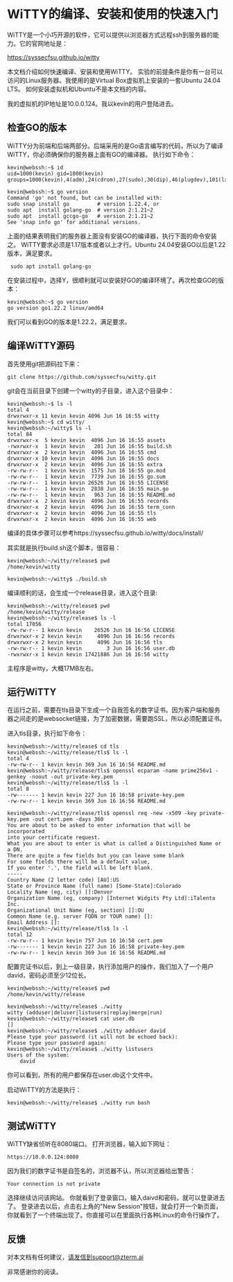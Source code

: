 
# WiTTY的编译、安装和使用的快速入门

WiTTY是一个小巧开源的软件，它可以提供以浏览器方式远程ssh到服务器的能力。它的官网地址是：

https://syssecfsu.github.io/witty

本文档介绍如何快速编译、安装和使用WiTTY。 实验的前提条件是你有一台可以访问的Linux服务器。我使用的是Virtual Box虚拟机上安装的一套Ubuntu 24.04 LTS。 如何安装虚拟机和Ubuntu不是本文档的内容。

我的虚拟机的IP地址是10.0.0.124。我以kevin的用户登陆进去。

## 检查GO的版本

WiTTY分为前端和后端两部分。后端采用的是Go语言编写的代码，所以为了编译WiTTY，你必须确保你的服务器上面有GO的编译器。 执行如下命令：

```
kevin@webssh:~$ id
uid=1000(kevin) gid=1000(kevin) groups=1000(kevin),4(adm),24(cdrom),27(sudo),30(dip),46(plugdev),101(lxd)

kevin@webssh:~$ go version
Command 'go' not found, but can be installed with:
sudo snap install go         # version 1.22.4, or
sudo apt  install golang-go  # version 2:1.21~2
sudo apt  install gccgo-go   # version 2:1.21~2
See 'snap info go' for additional versions.
```
上面的结果表明我们的服务器上面没有安装GO的编译器，执行下面的命令安装之。 WiTTY要求必须是1.17版本或者以上才行。Ubuntu 24.04安装GO以后是1.22版本，满足要求。
```
 sudo apt install golang-go
```
在安装过程中，选择Y，很顺利就可以安装好GO的编译环境了。再次检查GO的版本：
```
kevin@webssh:~$ go version
go version go1.22.2 linux/amd64
```

我们可以看到GO的版本是1.22.2，满足要求。 

## 编译WiTTY源码

首先使用git把源码拉下来：
```
git clone https://github.com/syssecfsu/witty.git
```

git会在当前目录下创建一个witty的子目录，进入这个目录中：
```
kevin@webssh:~$ ls -l
total 4
drwxrwxr-x 11 kevin kevin 4096 Jun 16 16:55 witty
kevin@webssh:~$ cd witty/
kevin@webssh:~/witty$ ls -l
total 84
drwxrwxr-x  5 kevin kevin  4096 Jun 16 16:55 assets
-rwxrwxr-x  1 kevin kevin   201 Jun 16 16:55 build.sh
drwxrwxr-x  2 kevin kevin  4096 Jun 16 16:55 cmd
drwxrwxr-x 10 kevin kevin  4096 Jun 16 16:55 docs
drwxrwxr-x  2 kevin kevin  4096 Jun 16 16:55 extra
-rw-rw-r--  1 kevin kevin  1575 Jun 16 16:55 go.mod
-rw-rw-r--  1 kevin kevin  7739 Jun 16 16:55 go.sum
-rw-rw-r--  1 kevin kevin 26526 Jun 16 16:55 LICENSE
-rw-rw-r--  1 kevin kevin  2838 Jun 16 16:55 main.go
-rw-rw-r--  1 kevin kevin   963 Jun 16 16:55 README.md
drwxrwxr-x  2 kevin kevin  4096 Jun 16 16:55 records
drwxrwxr-x  2 kevin kevin  4096 Jun 16 16:55 term_conn
drwxrwxr-x  2 kevin kevin  4096 Jun 16 16:55 tls
drwxrwxr-x  2 kevin kevin  4096 Jun 16 16:55 web
```

编译的具体步骤可以参考https://syssecfsu.github.io/witty/docs/install/

其实就是执行build.sh这个脚本，很容易：

```
kevin@webssh:~/witty/release$ pwd
/home/kevin/witty

kevin@webssh:~/witty$ ./build.sh
```

编译顺利的话，会生成一个release目录，进入这个目录:
```
kevin@webssh:~/witty/release$ pwd
/home/kevin/witty/release
kevin@webssh:~/witty/release$ ls -l
total 17056
-rw-rw-r-- 1 kevin kevin    26526 Jun 16 16:56 LICENSE
drwxrwxr-x 2 kevin kevin     4096 Jun 16 16:56 records
drwxrwxr-x 2 kevin kevin     4096 Jun 16 16:56 tls
-rw-rw-r-- 1 kevin kevin        3 Jun 16 16:56 user.db
-rwxrwxr-x 1 kevin kevin 17421886 Jun 16 16:56 witty
```

主程序是witty，大概17MB左右。 

## 运行WiTTY

在运行之前，需要在tls目录下生成一个自我签名的数字证书。因为客户端和服务器之间走的是websocket链接，为了加密数据，需要跑SSL，所以必须配置证书。 

进入tls目录，执行如下命令：

```
kevin@webssh:~/witty/release$ cd tls
kevin@webssh:~/witty/release/tls$ ls -l
total 4
-rw-rw-r-- 1 kevin kevin 369 Jun 16 16:56 README.md
kevin@webssh:~/witty/release/tls$ openssl ecparam -name prime256v1 -genkey -noout -out private-key.pem
kevin@webssh:~/witty/release/tls$ ls -l
total 8
-rw------- 1 kevin kevin 227 Jun 16 16:58 private-key.pem
-rw-rw-r-- 1 kevin kevin 369 Jun 16 16:56 README.md

kevin@webssh:~/witty/release/tls$ openssl req -new -x509 -key private-key.pem -out cert.pem -days 360
You are about to be asked to enter information that will be incorporated
into your certificate request.
What you are about to enter is what is called a Distinguished Name or a DN.
There are quite a few fields but you can leave some blank
For some fields there will be a default value,
If you enter '.', the field will be left blank.
-----
Country Name (2 letter code) [AU]:US
State or Province Name (full name) [Some-State]:Colorado
Locality Name (eg, city) []:Denver
Organization Name (eg, company) [Internet Widgits Pty Ltd]:iTalenta Inc.
Organizational Unit Name (eg, section) []:OU
Common Name (e.g. server FQDN or YOUR name) []:
Email Address []:
kevin@webssh:~/witty/release/tls$ ls -l
total 12
-rw-rw-r-- 1 kevin kevin 757 Jun 16 16:58 cert.pem
-rw------- 1 kevin kevin 227 Jun 16 16:58 private-key.pem
-rw-rw-r-- 1 kevin kevin 369 Jun 16 16:56 README.md
```

配置完证书以后，到上一级目录，执行添加用户的操作，我们加入了一个用户david，密码必须至少12位长。
```
kevin@webssh:~/witty/release$ pwd
/home/kevin/witty/release

kevin@webssh:~/witty/release$ ./witty
witty (adduser|deluser|listusers|replay|merge|run)
kevin@webssh:~/witty/release$ cat user.db
[]
kevin@webssh:~/witty/release$ ./witty adduser david
Please type your password (it will not be echoed back):
Please type your password again:
kevin@webssh:~/witty/release$ ./witty listusers
Users of the system:
    david
```
你可以看到，所有的用户都保存在user.db这个文件中。

启动WiTTY的方法是执行：
```
kevin@webssh:~/witty/release$ ./witty run bash
```

## 测试WiTTY

WiTTY缺省侦听在8080端口。 打开浏览器，输入如下网址：
```
https://10.0.0.124:8080
```
因为我们的数字证书是自签名的，浏览器不认，所以浏览器给出警告：
```
Your connection is not private
```
选择继续访问该网站。 你就看到了登录窗口。输入daivd和密码，就可以登录进去了。 登录进去以后，点击右上角的"New Session"按钮，就会打开一个新页面，你就看到了一个终端出现了。你直接可以在里面执行各种Linux的命令行操作了。

## 反馈

对本文档有任何建议，请发信到support@zterm.ai

非常感谢你的阅读。





